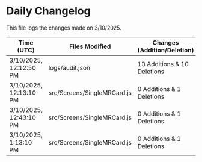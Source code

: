 # Daily Changelog

This file logs the changes made on 3/10/2025.

| Time (UTC)             | Files Modified                    | Changes (Addition/Deletion) |
|------------------------|-----------------------------------|-----------------------------|
| 3/10/2025, 12:12:50 PM | logs/audit.json | 10 Additions & 10 Deletions |
| 3/10/2025, 12:13:10 PM | src/Screens/SingleMRCard.js | 0 Additions & 1 Deletions|
| 3/10/2025, 12:43:10 PM | src/Screens/SingleMRCard.js | 0 Additions & 1 Deletions|
| 3/10/2025, 1:13:10 PM | src/Screens/SingleMRCard.js | 0 Additions & 1 Deletions|
